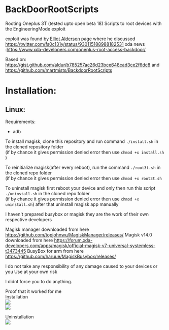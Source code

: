 # BackDoorRootScripts
Rooting Oneplus 3T (tested upto open beta 18)
Scripts to root devices with the EngineeringMode exploit

exploit was found by <a href="https://twitter.com/fs0c131y">Elliot Alderson</a>
page where he discussed https://twitter.com/fs0c131y/status/930115188988182531
xda news :https://www.xda-developers.com/oneplus-root-access-backdoor/

Based on: https://gist.github.com/aldur/b785257ac26d23bce648cad3ce2f6dc8
and https://github.com/martmists/BackdoorRootScripts

# Installation:

## Linux:

Requirements:

- adb

To install magisk, clone this repository and run command `./install.sh` in the cloned repository folder<br/>
(if by chance it gives permission denied error then use `chmod +x install.sh` )

To reinitialize magisk(after every reboot), run the command `./root3t.sh` in the cloned repo folder<br/>
(if by chance it gives permission denied error then use `chmod +x root3t.sh`

To uninstall magisk first reboot your device and only then run this script `./uninstall.sh` in the cloned repo folder<br/>
(if by chance it gives permission denied error then use `chmod +x uninstall.sh`)
after that uninstall magisk app manually

I haven't prepared busybox or magisk they are the work of their own respective developers

Magisk manager downloaded from here https://github.com/topjohnwu/MagiskManager/releases/
Magisk v14.0 downloaded from here https://forum.xda-developers.com/apps/magisk/official-magisk-v7-universal-systemless-t3473445
BusyBox for arm from here https://github.com/haruue/MagiskBusybox/releases/

I do not take any responsibility of any damage caused to your devices or you
Use at your own risk

I didnt force you to do anything.

Proof that it worked for me<br/>
Installation<br/>
<img src="https://user-images.githubusercontent.com/16633152/32905137-25c45c36-cb1f-11e7-9cd0-f43c70d7235e.png"/>
<br/>
<img src="https://user-images.githubusercontent.com/16633152/32905166-3458b7ce-cb1f-11e7-90e5-0c8fed8698e5.png"/>

Uninstallation<br/>
<img src="https://user-images.githubusercontent.com/16633152/32905383-c933e7d8-cb1f-11e7-8b89-9dd7360731a6.png"/>
